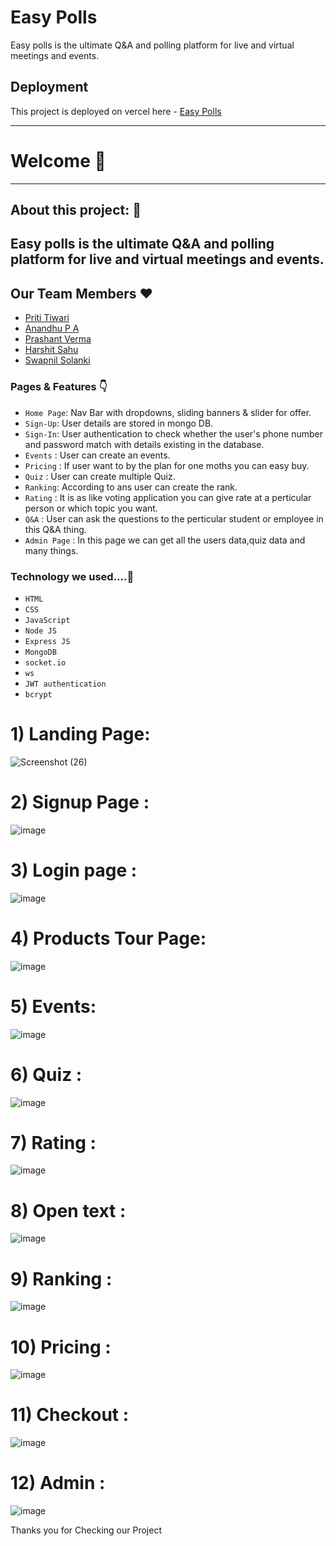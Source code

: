 # Easy Polls
Easy polls is the ultimate Q&A and polling platform for live and virtual meetings and events.

## Deployment

This project is deployed on vercel here - [Easy Polls]()



---

# Welcome 👋

---

## About this project: 🙌

Easy polls is the ultimate Q&A and polling platform for live and virtual meetings and events.
---

## Our Team Members ❤️
- [Priti Tiwari](https://www.linkedin.com/in/priti-tiwari-5149b8255/)
- [Anandhu P A](https://www.linkedin.com/in/anandhu-p-a-953a30231/)
- [Prashant Verma](https://www.linkedin.com/in/prashant-verma-b44738178/)
- [Harshit Sahu]()
- [Swapnil Solanki]()

### Pages & Features 👇

- `Home Page`: Nav Bar with dropdowns, sliding banners & slider for offer.
- `Sign-Up`: User details are stored in mongo DB.
- `Sign-In`: User authentication to check whether the user's phone number and password match with details existing in the database.
- `Events` : User can create an events.
- `Pricing` : If user want to by the plan for one moths you can easy buy.
- `Quiz` : User can create multiple Quiz.
- `Ranking`: According to ans user can create the rank.
- `Rating` : It is as like voting application you can give rate at a perticular person or which topic you want.
- `Q&A` : User can ask the questions to the perticular student or employee in this Q&A thing.
- `Admin Page` : In this page we can get all the users data,quiz data and many things.



### Technology we used....🔧

- `HTML` 
- `CSS` 
- `JavaScript`
- `Node JS`
- `Express JS`
- `MongoDB` 
- `socket.io`
- `ws`
- `JWT authentication`
- `bcrypt`

# 1) Landing Page:

![Screenshot (26)](https://user-images.githubusercontent.com/115460521/229415801-c8196852-907d-492f-8f1b-8c51cdd2d4b9.png)


# 2) Signup Page :
![image](https://user-images.githubusercontent.com/115460521/229418120-b18ce2fc-75bf-4099-bbf9-216f2575f9c2.png)

# 3) Login page :
![image](https://user-images.githubusercontent.com/115460521/229418052-d1276a5b-7574-433b-93ce-f6e25970c4d2.png)


# 4) Products Tour Page:

![image](https://user-images.githubusercontent.com/115460521/229415938-04462898-8844-4903-94cd-3cbc93d9eba4.png)

# 5) Events:

![image](https://user-images.githubusercontent.com/115460521/229416059-1a032262-081d-42ca-8b20-97d6d9bf6a66.png)

# 6)  Quiz :

![image](https://user-images.githubusercontent.com/115460521/229416129-2b8a10f1-af54-431e-a100-fce7f5faa639.png)

# 7) Rating :

![image](https://user-images.githubusercontent.com/115460521/229416206-000885e3-16c0-4b63-972c-234ee69a94e3.png)

# 8) Open text :

![image](https://user-images.githubusercontent.com/115460521/229416413-8e70cd65-0496-402d-a99e-ea9b75490d6a.png)


# 9) Ranking :
![image](https://user-images.githubusercontent.com/115460521/229418898-632bd996-224d-4fbc-8c5a-218ac95c7bbe.png)


# 10) Pricing :
![image](https://user-images.githubusercontent.com/115460521/229418314-afaba827-c1b5-4b7b-8ff5-db2347d93883.png)

# 11) Checkout :
![image](https://user-images.githubusercontent.com/115460521/229418472-f98f6a13-be0e-4a2c-ae70-b683f9e2ea17.png)

# 12) Admin :

![image](https://user-images.githubusercontent.com/115460521/229418246-4ab43d2e-1a4a-4f85-b065-ba25f70d3b56.png)




Thanks you for Checking our Project
